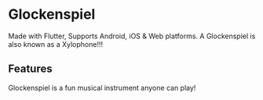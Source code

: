 # Glockenspiel
Made with Flutter, Supports Android, iOS & Web platforms.
A Glockenspiel is also known as a Xylophone!!!

## Features
Glockenspiel is a fun musical instrument anyone can play!
